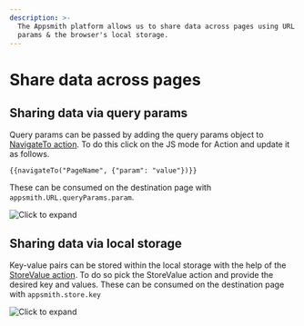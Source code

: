 ```yaml
---
description: >-
  The Appsmith platform allows us to share data across pages using URL query
  params & the browser's local storage.
---
```


# Share data across pages

## Sharing data via query params

Query params can be passed by adding the query params object to [NavigateTo action](../framework-reference/navigateto.md). To do this click on the JS mode for Action and update it as follows.

```text
{{navigateTo("PageName", {"param": "value"})}}
```

These can be consumed on the destination page with `appsmith.URL.queryParams.param`.

![Click to expand](../.gitbook/assets/queryParams.gif)

## Sharing data via local storage

Key-value pairs can be stored within the local storage with the help of the [StoreValue action](../framework-reference/store-value.md). To do so pick the StoreValue action and provide the desired key and values. These can be consumed on the destination page with `appsmith.store.key`

![Click to expand](../.gitbook/assets/localStorage.gif)

